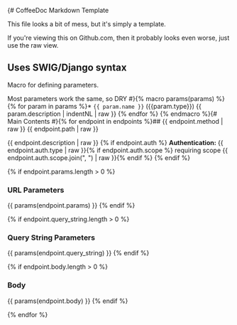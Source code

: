{#
CoffeeDoc Markdown Template

This file looks a bit of mess, but it's simply a template.

If you're viewing this on Github.com, then it probably looks even worse,
just use the raw view.

Uses SWIG/Django syntax
---

Macro for defining parameters.

Most parameters work the same, so DRY
#}{% macro params(params) %}
{% for param in params %}* `{{ param.name }}` ({{param.type}}) {{ param.description | indentNL | raw }}
{% endfor %}
{% endmacro %}{#
Main Contents
#}{% for endpoint in endpoints %}## {{ endpoint.method | raw }} {{ endpoint.path | raw }}

{{ endpoint.description | raw }}
{% if endpoint.auth %}
**Authentication:** {{ endpoint.auth.type | raw }}{% if endpoint.auth.scope %} requiring scope {{ endpoint.auth.scope.join(", ") | raw }}{% endif %}
{% endif %}

{% if endpoint.params.length > 0 %}
### URL Parameters

{{ params(endpoint.params) }}
{% endif %}

{% if endpoint.query_string.length > 0 %}
### Query String Parameters

{{ params(endpoint.query_string) }}
{% endif %}

{% if endpoint.body.length > 0 %}
### Body

{{ params(endpoint.body) }}
{% endif %}

{% endfor %}
